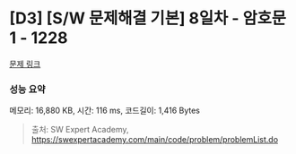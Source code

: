 # [D3] [S/W 문제해결 기본] 8일차 - 암호문1 - 1228 

[문제 링크](https://swexpertacademy.com/main/code/problem/problemDetail.do?contestProbId=AV14w-rKAHACFAYD) 

### 성능 요약

메모리: 16,880 KB, 시간: 116 ms, 코드길이: 1,416 Bytes



> 출처: SW Expert Academy, https://swexpertacademy.com/main/code/problem/problemList.do